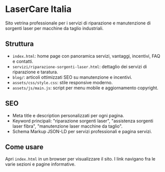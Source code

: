 # LaserCare Italia

Sito vetrina professionale per i servizi di riparazione e manutenzione di sorgenti laser per macchine da taglio industriali.

## Struttura

- `index.html`: home page con panoramica servizi, vantaggi, incentivi, FAQ e contatti.
- `servizi/riparazione-sorgenti-laser.html`: dettaglio dei servizi di riparazione e taratura.
- `blog/`: articoli ottimizzati SEO su manutenzione e incentivi.
- `assets/css/style.css`: stile responsive moderno.
- `assets/js/main.js`: script per menu mobile e aggiornamento copyright.

## SEO

- Meta title e description personalizzati per ogni pagina.
- Keyword principali: "riparazione sorgenti laser", "assistenza sorgenti laser fibra", "manutenzione laser macchine da taglio".
- Schema Markup JSON-LD per servizi professionali e pagina servizi.

## Come usare

Apri `index.html` in un browser per visualizzare il sito. I link navigano fra le varie sezioni e pagine informative.
